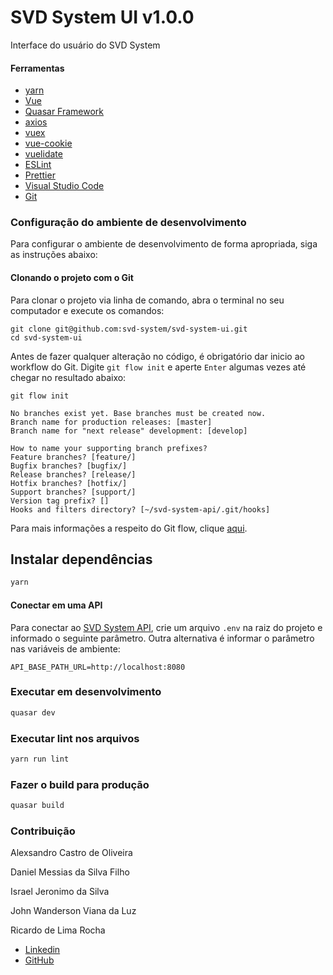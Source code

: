 # SVD System UI v1.0.0

Interface do usuário do SVD System

#### Ferramentas

- [yarn](https://yarnpkg.com/)
- [Vue](https://vuejs.org/)
- [Quasar Framework](https://quasar.dev/)
- [axios](https://github.com/axios/axios)
- [vuex](https://vuex.vuejs.org/)
- [vue-cookie](https://www.npmjs.com/package/vue-cookie)
- [vuelidate](https://vuelidate.js.org/)
- [ESLint](https://eslint.org/)
- [Prettier](https://prettier.io/)
- [Visual Studio Code](https://code.visualstudio.com/)
- [Git](https://git-scm.com/)

### Configuração do ambiente de desenvolvimento

Para configurar o ambiente de desenvolvimento de forma apropriada, siga as instruções abaixo:

#### Clonando o projeto com o Git

Para clonar o projeto via linha de comando, abra o terminal no seu computador e execute os comandos:

```shell
git clone git@github.com:svd-system/svd-system-ui.git
cd svd-system-ui
```

Antes de fazer qualquer alteração no código, é obrigatório dar inicio ao workflow do Git. Digite `git flow init` e aperte `Enter` algumas vezes até chegar no resultado abaixo:

```shell
git flow init

No branches exist yet. Base branches must be created now.
Branch name for production releases: [master]
Branch name for "next release" development: [develop]

How to name your supporting branch prefixes?
Feature branches? [feature/]
Bugfix branches? [bugfix/]
Release branches? [release/]
Hotfix branches? [hotfix/]
Support branches? [support/]
Version tag prefix? []
Hooks and filters directory? [~/svd-system-api/.git/hooks]
```

Para mais informações a respeito do Git flow, clique [aqui](https://danielkummer.github.io/git-flow-cheatsheet/index.pt_BR.html).

## Instalar dependências

```bash
yarn
```

#### Conectar em uma API

Para conectar ao [SVD System API](https://github.com/svd-system/svd-system-api), crie um arquivo `.env` na raiz do projeto e informado o seguinte parâmetro. Outra alternativa é informar o parâmetro nas variáveis de ambiente:

```shell
API_BASE_PATH_URL=http://localhost:8080
```

### Executar em desenvolvimento

```bash
quasar dev
```

### Executar lint nos arquivos

```bash
yarn run lint
```

### Fazer o build para produção

```bash
quasar build
```

### Contribuição

Alexsandro Castro de Oliveira

Daniel Messias da Silva Filho

Israel Jeronimo da Silva

John Wanderson Viana da Luz

Ricardo de Lima Rocha

- [Linkedin](https://www.linkedin.com/in/ricardo-de-lima-rocha/)
- [GitHub](https://github.com/lericardolima)

